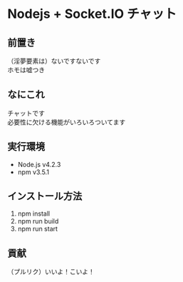 # Nodejs + Socket.IO チャット

## 前置き

（淫夢要素は）ないですないです  
ホモは嘘つき

## なにこれ

チャットです  
必要性に欠ける機能がいろいろついてます

## 実行環境

- Node.js v4.2.3
- npm v3.5.1

## インストール方法

1. npm install
2. npm run build
3. npm run start

## 貢献

（プルリク）いいよ！こいよ！
